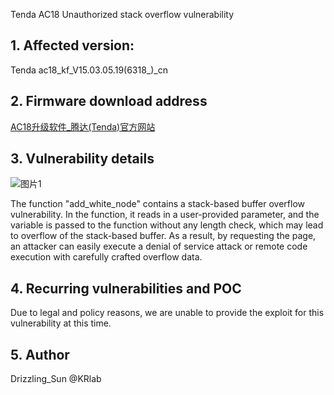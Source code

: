 Tenda AC18 Unauthorized stack overflow vulnerability

## **1. Affected version:**

Tenda ac18_kf_V15.03.05.19(6318_)_cn

## **2. Firmware download address**

[AC18升级软件_腾达(Tenda)官方网站](https://www.tenda.com.cn/download/detail-2683.html)

## **3. Vulnerability details**

![图片1](https://user-images.githubusercontent.com/65169560/212258295-a9863586-dddd-4fc6-b4a1-7c7d97c8a84d.png)

The function "add_white_node" contains a stack-based buffer overflow vulnerability. In the function, it reads in a user-provided parameter, and the variable is passed to the function without any length check, which may lead to overflow of the stack-based buffer. As a result, by requesting the page, an attacker can easily execute a denial of service attack or remote code execution with carefully crafted overflow data.

## **4. Recurring vulnerabilities and POC**

Due to legal and policy reasons, we are unable to provide the exploit for this vulnerability at this time.

## 5. Author

Drizzling_Sun @KRlab
